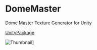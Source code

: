 # DomeMaster

Dome Master Texture Generator for Unity

[UnityPackage](DomeMaster.unitypackage)

![Thumbnail](Thubmail.jpg)]
